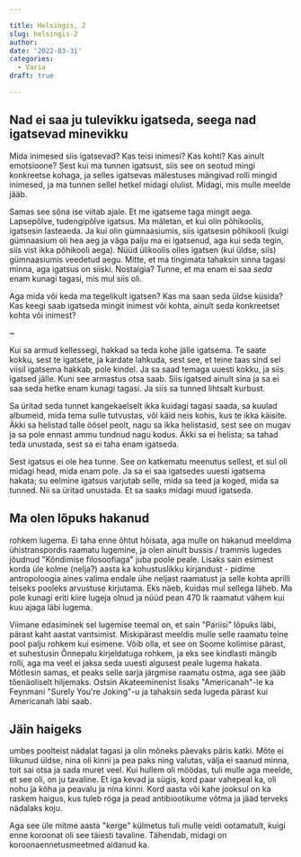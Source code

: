 ```yaml
---

title: Helsingis, 2
slug: helsingis-2
author:
date: '2022-03-31'
categories:
  - Varia
draft: true

---
```


## Nad ei saa ju tulevikku igatseda, seega nad igatsevad minevikku

Mida inimesed siis igatsevad?
Kas teisi inimesi?
Kas kohti?
Kas ainult emotsioone?
Sest kui ma tunnen igatsust, siis see on seotud mingi konkreetse kohaga, ja selles igatsevas mälestuses mängivad rolli mingid inimesed, ja ma tunnen sellel hetkel midagi olulist.
Midagi, mis mulle meelde jääb.

Samas see sõna ise viitab ajale.
Et me igatseme taga mingit aega.
Lapsepõlve, tudengipõlve igatsus.
Ma mäletan, et kui olin põhikoolis, igatsesin lasteaeda.
Ja kui olin gümnaasiumis, siis igatsesin põhikooli (kuigi gümnaasium oli hea aeg ja väga palju ma ei igatsenud, aga kui seda tegin, siis vist ikka põhikooli aega).
Nüüd ülikoolis olles igatsen (kui üldse, siis) gümnaasiumis veedetud aegu.
Mitte, et ma tingimata tahaksin sinna tagasi minna, aga igatsus on siiski.
Nostalgia?
Tunne, et ma enam ei saa *seda* enam kunagi tagasi, mis mul siis oli.

Aga mida või keda ma tegelikult igatsen?
Kas ma saan seda üldse küsida?
Kas keegi saab igatseda mingit inimest või kohta, ainult seda konkreetset kohta või inimest?

~

Kui sa armud kellessegi, hakkad sa teda kohe jälle igatsema.
Te saate kokku, sest te igatsete, ja kardate lahkuda, sest see, et teine taas sind sel viisil igatsema hakkab, pole kindel.
Ja sa saad temaga uuesti kokku, ja siis igatsed jälle.
Kuni see armastus otsa saab.
Siis igatsed ainult sina ja sa ei saa seda hetke enam kunagi tagasi.
Ja siis sa tunned lihtsalt kurbust.

Sa üritad seda tunnet kangekaelselt ikka kuidagi tagasi saada, sa kuulad albumeid, mida tema sulle tutvustas, või käid neis kohis, kus te ikka käisite.
Äkki sa helistad talle öösel peolt, nagu sa ikka helistasid, sest see on mugav ja sa pole ennast ammu tundnud nagu kodus.
Äkki sa ei helista; sa tahad teda unustada, sest sa ei taha enam igatseda.

Sest igatsus ei ole hea tunne.
See on katkematu meenutus sellest, et sul oli midagi head, mida enam pole.
Ja sa ei saa igatsedes uuesti igatsema hakata; su eelmine igatsus varjutab selle, mida sa teed ja koged, mida sa tunned.
Nii sa üritad unustada.
Et sa saaks midagi muud igatseda.

## Ma olen lõpuks hakanud 

rohkem lugema.
Ei taha enne õhtut hõisata, aga mulle on hakanud meeldima ühistranspordis raamatu lugemine, ja olen ainult bussis / trammis lugedes jõudnud "Kõndimise filosoofiaga" juba poole peale.
Lisaks sain esimest korda üle kolme (nelja?) aasta ka kohustuslikku kirjandust - pidime antropoloogia aines valima endale ühe neljast raamatust ja selle kohta aprilli teiseks pooleks arvustuse kirjutama.
Eks näeb, kuidas mul sellega läheb.
Ma pole kunagi eriti kiire lugeja olnud ja nüüd pean 470 lk raamatut vähem kui kuu ajaga läbi lugema.

Viimane edasiminek sel lugemise teemal on, et sain "Pariisi" lõpuks läbi, pärast kaht aastat vantsimist.
Miskipärast meeldis mulle selle raamatu teine pool palju rohkem kui esimene.
Võib olla, et see on Soome kolimise pärast, et suhestusin Õnnepalu kirjeldatuga rohkem, ja eks see kindlasti mängib rolli, aga ma veel ei jaksa seda uuesti algusest peale lugema hakata.
Mõtlesin samas, et peaks selle sarja järgmise raamatu ostma, aga see jääb tõenäoliselt hiljemaks.
Ostsin Akateeminenist lisaks "Americanah"-le ka Feynmani "Surely You're Joking"-u ja tahaksin seda lugeda pärast kui Americanah läbi saab.

## Jäin haigeks

umbes poolteist nädalat tagasi ja olin mõneks päevaks päris katki.
Mõte ei liikunud üldse, nina oli kinni ja pea paks ning valutas, välja ei saanud minna, toit sai otsa ja sada muret veel.
Kui hullem oli möödas, tuli mulle aga meelde, et see oli, on ju tavaline.
Et iga kevad ja sügis, kord paar vahepeal ka, oli nohu ja köha ja peavalu ja nina kinni. 
Kord aasta või kahe jooksul on ka raskem haigus, kus tuleb röga ja pead antibiootikume võtma ja jääd terveks nädalaks koju.

Aga see üle mitme aasta "kerge" külmetus tuli mulle veidi ootamatult, kuigi enne koroonat oli see täiesti tavaline.
Tähendab, midagi on koroonaennetusmeetmed aidanud ka.
